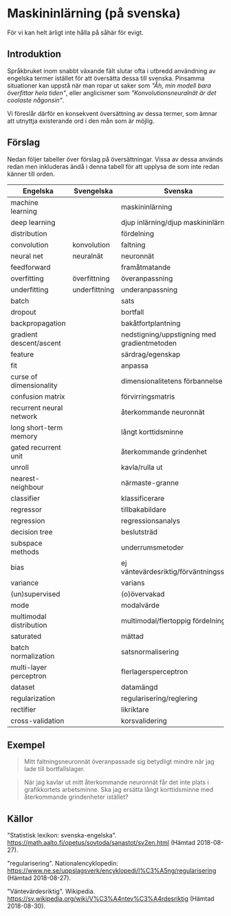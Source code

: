# Maskininlärning (på svenska)
För vi kan helt ärligt inte hålla på såhär för evigt.

## Introduktion

Språkbruket inom snabbt växande fält slutar ofta i utbredd användning av engelska termer istället för att översätta dessa till svenska. Pinsamma situationer kan uppstå när man ropar ut saker som _"Åh, min modell bara överfittar hela tiden"_, eller anglicismer som _"Konvolutionsneuralnät är det coolaste någonsin"_.

Vi föreslår därför en konsekvent översättning av dessa termer, som ämnar att utnyttja existerande ord i den mån som är möjlig.

## Förslag

Nedan följer tabeller över förslag på översättningar. Vissa av dessa används redan men inkluderas ändå i denna tabell för att upplysa de som inte redan känner till orden.

| Engelska | Svengelska | Svenska |
|--------------|----------------|-------------|
| machine learning | | maskininlärning |
| deep learning | | djup inlärning/djup maskininlärning |
| distribution | | fördelning |
| convolution | konvolution | faltning |
| neural net | neuralnät | neuronnät |
| feedforward | | framåtmatande |
| overfitting | överfittning | överanpassning |
| underfitting | underfittning | underanpassning |
| batch | | sats |
| dropout | | bortfall |
| backpropagation | | bakåtfortplantning |
| gradient descent/ascent | | nedstigning/uppstigning med gradientmetoden |
| feature | | särdrag/egenskap |
| fit | | anpassa |
| curse of dimensionality | | dimensionalitetens förbannelse |
| confusion matrix | | förvirringsmatris |
| recurrent neural network | | återkommande neuronnät |
| long short-term memory | | långt korttidsminne |
| gated recurrent unit | | återkommande grindenhet |
| unroll | | kavla/rulla ut |
| nearest-neighbour | | närmaste-granne |
| classifier | | klassificerare |
| regressor | | tillbakabildare |
| regression | | regressionsanalys |
| decision tree | | beslutsträd |
| subspace methods | | underrumsmetoder |
| bias | | ej väntevärdesriktig/förväntningsskev |
| variance | | varians |
| (un)supervised | | (o)övervakad |
| mode | | modalvärde |
| multimodal distribution | | multimodal/flertoppig fördelning |
| saturated | | mättad |
| batch normalization | | satsnormalisering |
| multi-layer perceptron | | flerlagersperceptron |
| dataset | | datamängd |
| regularization | | regularisering/reglering |
| rectifier | | likriktare |
| cross-validation | | korsvalidering |


## Exempel

> Mitt faltningsneuronnät överanpassade sig betydligt mindre när jag lade till bortfallslager.

<!-- -->
> När jag kavlar ut mitt återkommande neuronnät får det inte plats i grafikkortets arbetsminne. Ska jag ersätta långt korttidsminne med återkommande grindenheter istället?


## Källor
"Statistisk lexikon: svenska-engelska". https://math.aalto.fi/opetus/sovtoda/sanastot/sv2en.html (Hämtad 2018-08-27).

"regularisering". Nationalencyklopedin: https://www.ne.se/uppslagsverk/encyklopedi/l%C3%A5ng/regularisering (Hämtad 2018-08-27).

"Väntevärdesriktig". Wikipedia. https://sv.wikipedia.org/wiki/V%C3%A4ntev%C3%A4rdesriktig (Hämtad 2018-08-30).
